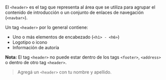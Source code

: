El `<header>` es el tag que representa al área que se utiliza para agrupar el contenido de introducción o un conjunto de enlaces de navegación (`<navbar>`).

Un tag `<header>` por lo general contiene:

* Uno o más elementos de encabezado (`<h1> - <h6>`)
* Logotipo o icono
* Información de autoría

**Nota:** El tag `<header>` no puede estar dentro de los tags `<footer>`, `<address>` o dentro de otro tag `<header>`.

> Agregá un `<header>` con tu nombre y apellido.
